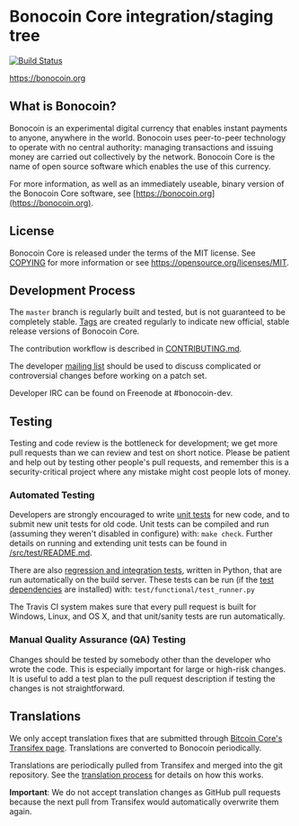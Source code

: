 Bonocoin Core integration/staging tree
=====================================

[![Build Status](https://travis-ci.org/bonocoin-project/bonocoin.svg?branch=master)](https://travis-ci.org/bonocoin-project/bonocoin)

https://bonocoin.org

What is Bonocoin?
----------------

Bonocoin is an experimental digital currency that enables instant payments to
anyone, anywhere in the world. Bonocoin uses peer-to-peer technology to operate
with no central authority: managing transactions and issuing money are carried
out collectively by the network. Bonocoin Core is the name of open source
software which enables the use of this currency.

For more information, as well as an immediately useable, binary version of
the Bonocoin Core software, see [https://bonocoin.org](https://bonocoin.org).

License
-------

Bonocoin Core is released under the terms of the MIT license. See [COPYING](COPYING) for more
information or see https://opensource.org/licenses/MIT.

Development Process
-------------------

The `master` branch is regularly built and tested, but is not guaranteed to be
completely stable. [Tags](https://github.com/bonocoin-project/bonocoin/tags) are created
regularly to indicate new official, stable release versions of Bonocoin Core.

The contribution workflow is described in [CONTRIBUTING.md](CONTRIBUTING.md).

The developer [mailing list](https://groups.google.com/forum/#!forum/bonocoin-dev)
should be used to discuss complicated or controversial changes before working
on a patch set.

Developer IRC can be found on Freenode at #bonocoin-dev.

Testing
-------

Testing and code review is the bottleneck for development; we get more pull
requests than we can review and test on short notice. Please be patient and help out by testing
other people's pull requests, and remember this is a security-critical project where any mistake might cost people
lots of money.

### Automated Testing

Developers are strongly encouraged to write [unit tests](src/test/README.md) for new code, and to
submit new unit tests for old code. Unit tests can be compiled and run
(assuming they weren't disabled in configure) with: `make check`. Further details on running
and extending unit tests can be found in [/src/test/README.md](/src/test/README.md).

There are also [regression and integration tests](/test), written
in Python, that are run automatically on the build server.
These tests can be run (if the [test dependencies](/test) are installed) with: `test/functional/test_runner.py`

The Travis CI system makes sure that every pull request is built for Windows, Linux, and OS X, and that unit/sanity tests are run automatically.

### Manual Quality Assurance (QA) Testing

Changes should be tested by somebody other than the developer who wrote the
code. This is especially important for large or high-risk changes. It is useful
to add a test plan to the pull request description if testing the changes is
not straightforward.

Translations
------------

We only accept translation fixes that are submitted through [Bitcoin Core's Transifex page](https://www.transifex.com/projects/p/bitcoin/).
Translations are converted to Bonocoin periodically.

Translations are periodically pulled from Transifex and merged into the git repository. See the
[translation process](doc/translation_process.md) for details on how this works.

**Important**: We do not accept translation changes as GitHub pull requests because the next
pull from Transifex would automatically overwrite them again.
